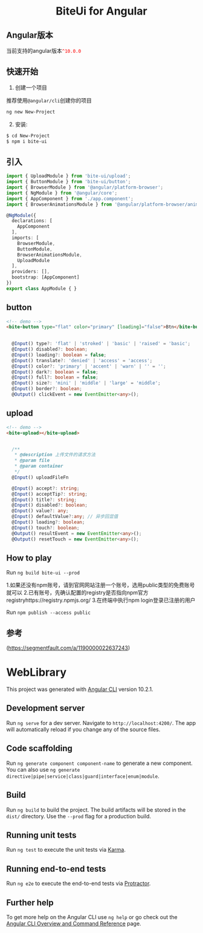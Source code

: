 <h1 align="center">BiteUi for Angular</h1>

## Angular版本

当前支持的angular版本<font color=red>`^10.0.0`</font>

## 快速开始

1. 创建一个项目

推荐使用`@angular/cli`创建你的项目

```bash
ng new New-Project
```

2. 安装:

```bash
$ cd New-Project
$ npm i bite-ui
```
## 引入

```typescript
import { UploadModule } from 'bite-ui/upload';
import { ButtonModule } from 'bite-ui/button';
import { BrowserModule } from '@angular/platform-browser';
import { NgModule } from '@angular/core';
import { AppComponent } from './app.component';
import { BrowserAnimationsModule } from '@angular/platform-browser/animations';

@NgModule({
  declarations: [
    AppComponent
  ],
  imports: [
    BrowserModule,
    ButtonModule,
    BrowserAnimationsModule,
    UploadModule
  ],
  providers: [],
  bootstrap: [AppComponent]
})
export class AppModule { }

```

## button

```html
<!-- demo -->
<bite-button type="flat" color="primary" [loading]="false">Btn</bite-button>
    
```

```typescript
  @Input() type?: 'flat' | 'stroked' | 'basic' | 'raised' = 'basic';
  @Input() disabled?: boolean;
  @Input() loading?: boolean = false;
  @Input() translate?: 'denied' | 'access' = 'access';
  @Input() color?: 'primary' | 'accent' | 'warn' | '' = '';
  @Input() dark?: boolean = false;
  @Input() full?: boolean = false;
  @Input() size?: 'mini' | 'middle' | 'large' = 'middle';
  @Input() border?: boolean;
  @Output() clickEvent = new EventEmitter<any>();
```


## upload

```html
<!-- demo -->
<bite-upload></bite-upload>
```

```typescript

  /**
   * @description 上传文件的请求方法
   * @param file 
   * @param container 
   */
  @Input() uploadFileFn

  @Input() accept?: string;
  @Input() acceptTip?: string;
  @Input() title?: string;
  @Input() disabled?: boolean;
  @Input() value?: any;
  @Input() defaultValue?:any; // 异步回显值
  @Input() loading?: boolean;
  @Input() touch?: boolean;
  @Output() resultEvent = new EventEmitter<any>();
  @Output() resetTouch = new EventEmitter<any>();

```

## How to play

Run `ng build bite-ui --prod`

1.如果还没有npm账号，请到官网网站注册一个账号，选用public类型的免费账号就可以
2.已有账号，先确认配置的registry是否指向npm官方registryhttps://registry.npmjs.org/
3.在终端中执行npm login登录已注册的用户

Run `npm publish --access public`

## 参考
(https://segmentfault.com/a/1190000022637243)


# WebLibrary

This project was generated with [Angular CLI](https://github.com/angular/angular-cli) version 10.2.1.

## Development server

Run `ng serve` for a dev server. Navigate to `http://localhost:4200/`. The app will automatically reload if you change any of the source files.

## Code scaffolding

Run `ng generate component component-name` to generate a new component. You can also use `ng generate directive|pipe|service|class|guard|interface|enum|module`.

## Build

Run `ng build` to build the project. The build artifacts will be stored in the `dist/` directory. Use the `--prod` flag for a production build.

## Running unit tests

Run `ng test` to execute the unit tests via [Karma](https://karma-runner.github.io).

## Running end-to-end tests

Run `ng e2e` to execute the end-to-end tests via [Protractor](http://www.protractortest.org/).

## Further help

To get more help on the Angular CLI use `ng help` or go check out the [Angular CLI Overview and Command Reference](https://angular.io/cli) page.


